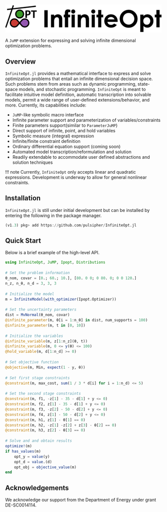 ![Logo](assets/full_logo.png)

A `JuMP` extension for expressing and solving infinite dimensional optimization
problems.

## Overview
`InfiniteOpt.jl` provides a mathematical interface to express and solve
optimization problems that entail an infinite dimensional decision space. Such
problems stem from areas such as dynamic programming, state-space models, and
stochastic programming. `InfiniteOpt` is meant to facilitate intuitive model
definition, automatic transcription into solvable models, permit a wide range
of user-defined extensions/behavior, and more. Currently, its capabilities
include:
- `JuMP`-like symbolic macro interface
- Infinite parameter support and parameterization of variables/constraints
- Finite parameters support(similar to `ParameterJuMP`)
- Direct support of infinite, point, and hold variables
- Symbolic measure (integral) expression
- Infinite/finite constraint definition
- Ordinary differential equation support (coming soon)
- Automated model transcription/reformulation and solution
- Readily extendable to accommodate user defined abstractions and solution techniques

!!! note
    Currently, `InfiniteOpt` only accepts linear and quadratic expressions.
    Development is underway to allow for general nonlinear constraints.  

## Installation
`InfiniteOpt.jl` is still under initial development but can be
installed by entering the following in the package manager.

```julia
(v1.3) pkg> add https://github.com/pulsipher/InfiniteOpt.jl
```

## Quick Start
Below is a brief example of the high-level API.

```julia
using InfiniteOpt, JuMP, Ipopt, Distributions

# Set the problem information
θ_nom, covar = [0.; 60.; 10.], [80. 0 0; 0 80. 0; 0 0 120.]
n_z, n_θ, n_d = 3, 3, 3

# Initialize the model
m = InfiniteModel(with_optimizer(Ipopt.Optimizer))

# Set the uncertainty parameters
dist = MvNormal(θ_nom, covar)
@infinite_parameter(m, θ[i = 1:n_θ] in dist, num_supports = 100)
@infinite_parameter(m, t in [0, 10])

# Initialize the variables
@infinite_variable(m, z[1:n_z](θ, t))
@infinite_variable(m, 0 <= y(θ) <= 100)
@hold_variable(m, d[1:n_d] >= 0)

# Set objective function
@objective(m, Min, expect(1 - y, θ))

# Set first stage constraints
@constraint(m, max_cost, sum(1 / 3 * d[i] for i = 1:n_d) <= 5)

# Set the second stage constraints
@constraint(m, f1, -z[1] - 35 - d[1] + y <= 0)
@constraint(m, f2, z[1] - 35 - d[1] + y <= 0)
@constraint(m, f3, -z[2] - 50 - d[2] + y <= 0)
@constraint(m, f4, z[1] - 50 - d[2] + y <= 0)
@constraint(m, h1, z[1] - θ[1] == 0)
@constraint(m, h2, -z[1] -z[2] + z[3] - θ[2] == 0)
@constraint(m, h3, z[2] - θ[3] == 0)

# Solve and and obtain results
optimize!(m)
if has_values(m)
    opt_y = value(y)
    opt_d = value.(d)
    opt_obj = objective_value(m)
end
```

## Acknowledgements
We acknowledge our support from the Department of Energy under grant
DE-SC0014114.
